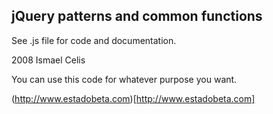 jQuery patterns and common functions
-------------------------------------

See .js file for code and documentation.

2008 Ismael Celis

You can use this code for whatever purpose you want.

(http://www.estadobeta.com)[http://www.estadobeta.com]